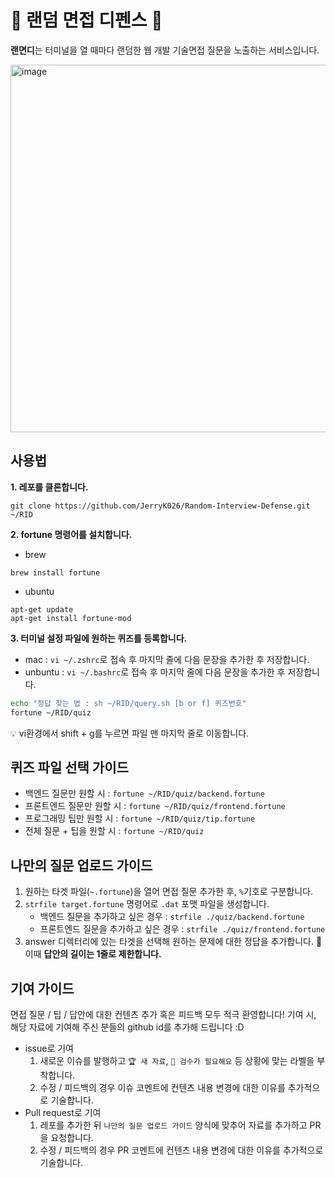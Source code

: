 # 🏰 랜덤 면접 디펜스 🏰
<b>랜면디</b>는 터미널을 열 때마다 랜덤한 웹 개발 기술면접 질문을 노출하는 서비스입니다.

<img width="588" alt="image" src="https://user-images.githubusercontent.com/55067949/211290409-ce0992db-16b6-4fee-baff-f227512e829b.png">

## 사용법
<b>1. 레포를 클론합니다.</b>
```
git clone https://github.com/JerryK026/Random-Interview-Defense.git ~/RID
```

<b>2. fortune 명령어를 설치합니다.</b>
- brew
```
brew install fortune
```
- ubuntu
```
apt-get update
apt-get install fortune-mod
```

<b>3. 터미널 설정 파일에 원하는 퀴즈를 등록합니다.</b>
- mac : `vi ~/.zshrc`로 접속 후 마지막 줄에 다음 문장을 추가한 후 저장합니다.
- unbuntu : `vi ~/.bashrc`로 접속 후 마지막 줄에 다음 문장을 추가한 후 저장합니다.


```bash
echo "정답 찾는 법 : sh ~/RID/query.sh [b or f] 퀴즈번호"
fortune ~/RID/quiz
```

💡 vi환경에서 shift + g를 누르면 파일 맨 마지막 줄로 이동합니다.


## 퀴즈 파일 선택 가이드
- 백엔드 질문만 원할 시 : `fortune ~/RID/quiz/backend.fortune`
- 프론트엔드 질문만 원할 시 : `fortune ~/RID/quiz/frontend.fortune`
- 프로그래밍 팁만 원할 시 : `fortune ~/RID/quiz/tip.fortune`
- 전체 질문 + 팁을 원할 시 : `fortune ~/RID/quiz`

## 나만의 질문 업로드 가이드
1. 원하는 타겟 파일(`~.fortune`)을 열어 면접 질문 추가한 후, `%`기호로 구분합니다.
2. `strfile target.fortune` 명령어로 `.dat` 포맷 파일을 생성합니다.
   - 백엔드 질문을 추가하고 싶은 경우 : `strfile ./quiz/backend.fortune`
   - 프론트엔드 질문을 추가하고 싶은 경우 : `strfile ./quiz/frontend.fortune`
3. answer 디렉터리에 있는 타겟을 선택해 원하는 문제에 대한 정답을 추가합니다. 🚨 이때 <b>답안의 길이는 1줄로 제한합니다.</b>

## 기여 가이드
면접 질문 / 팁 / 답안에 대한 컨텐츠 추가 혹은 피드백 모두 적극 환영합니다!
기여 시, 해당 자료에 기여해 주신 분들의 github id를 추가해 드립니다 :D
- issue로 기여
   1. 새로운 이슈를 발행하고 `🏆 새 자료`, `🚨 검수가 필요해요` 등 상황에 맞는 라벨을 부착합니다.
   2. 수정 / 피드백의 경우 이슈 코멘트에 컨텐츠 내용 변경에 대한 이유를 추가적으로 기술합니다.
- Pull request로 기여
   1. 레포를 추가한 뒤 `나만의 질문 업로드 가이드` 양식에 맞추어 자료를 추가하고 PR을 요청합니다.
   2. 수정 / 피드백의 경우 PR 코멘트에 컨텐츠 내용 변경에 대한 이유를 추가적으로 기술합니다.